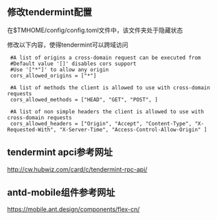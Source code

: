 ## 修改tendermint配置
 在$TMHOME/config/config.toml文件中，该文件夹处于隐藏状态
 
 修改以下内容，使得tendermint可以跨域访问
```
 #A list of origins a cross-domain request can be executed from
 #Default value '[]' disables cors support
 #Use '["*"]' to allow any origin
 cors_allowed_origins = ["*"]
 
 #A list of methods the client is allowed to use with cross-domain requests
 cors_allowed_methods = ["HEAD", "GET", "POST", ]
 
 #A list of non simple headers the client is allowed to use with cross-domain requests
 cors_allowed_headers = ["Origin", "Accept", "Content-Type", "X-Requested-With", "X-Server-Time", "Access-Control-Allow-Origin" ]
```
## tendermint apci参考网址
http://cw.hubwiz.com/card/c/tendermint-rpc-api/

## antd-mobile组件参考网址
https://mobile.ant.design/components/flex-cn/
